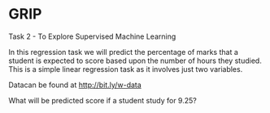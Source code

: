 # GRIP
Task 2 - To Explore Supervised Machine Learning

In this regression task we will predict the percentage of
marks that a student is expected to score based upon the
number of hours they studied. This is a simple linear
regression task as it involves just two variables.


Datacan be found at  http://bit.ly/w-data


What will be predicted score if a student study for 9.25?
